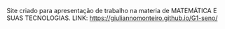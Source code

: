 Site criado para apresentação de trabalho na materia de MATEMÁTICA E SUAS TECNOLOGIAS. LINK: https://giuliannomonteiro.github.io/G1-seno/
